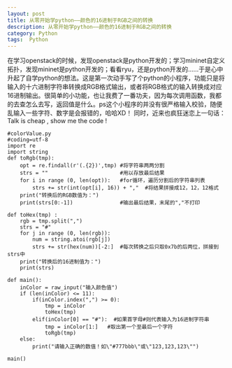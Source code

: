 ```yaml
---
layout: post
title: 从零开始学python——颜色的16进制于RGB之间的转换
description: 从零开始学python——颜色的16进制于RGB之间的转换
category: Python
tags:  Python
---
```


在学习openstack的时候，发现openstack是python开发的；学习mininet自定义拓扑，发现mininet是python开发的；看看ryu，还是python开发的……于是心中升起了自学python的想法。这是第一次动手写了个python的小程序，功能只是将输入的十六进制字符串转换成RGB格式输出，或者将RGB格式的输入转换成对应16进制输出。很简单的小功能，也让我费了一番功夫，因为每次调用函数，我都的去查怎么去写，返回值是什么。ps这个小程序的并没有很严格输入校验，随便乱输入一些字符、数字是会报错的，哈哈XD！
同时，近来也疯狂迷恋上一句话：Talk is cheap , show me the code !


	#colorValue.py  
	#coding=utf-8  
	import re  
	import string   
	def toRgb(tmp):  
		opt = re.findall(r'(.{2})',tmp) #将字符串两两分割  
		strs = ""                       #用以存放最后结果  
		for i in range (0, len(opt)):   #for循环，遍历分割后的字符串列表  
			strs += str(int(opt[i], 16)) + ","  #将结果拼接成12，12，12格式  
		print("转换后的RGB数值为：")  
		print(strs[0:-1])               #输出最后结果，末尾的","不打印  
		  
	def toHex(tmp) :  
		rgb = tmp.split(",")  
		strs = "#"  
		for j in range (0, len(rgb)):  
			num = string.atoi(rgb[j])  
			strs += str(hex(num))[-2:]  #每次转换之后只取0x7b的后两位，拼接到strs中  
		print("转换后的16进制值为：")  
		print(strs)   
			  
	def main():  
		inColor = raw_input("输入颜色值")  
		if (len(inColor) <= 11):     
			if(inColor.index(",") >= 0):  
				tmp = inColor  
				toHex(tmp)  
			elif(inColor[0] == "#"):  #如果首字母#则代表输入为16进制字符串  
				tmp = inColor[1:]   #取出第一个至最后一个字符  
				toRgb(tmp)  
		else:  
			print("请输入正确的数值！如\"#777bbb\"或\"123,123,123\"")  
			
	main() 
	


